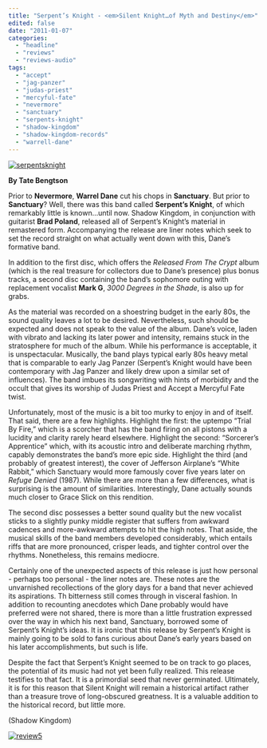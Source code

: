 ```yaml
---
title: "Serpent’s Knight - <em>Silent Knight…of Myth and Destiny</em>"
edited: false
date: "2011-01-07"
categories:
  - "headline"
  - "reviews"
  - "reviews-audio"
tags:
  - "accept"
  - "jag-panzer"
  - "judas-priest"
  - "mercyful-fate"
  - "nevermore"
  - "sanctuary"
  - "serpents-knight"
  - "shadow-kingdom"
  - "shadow-kingdom-records"
  - "warrell-dane"
---
```


[![](http://www.hellbound.ca/wp-content/uploads/2011/01/serpentsknight.jpg "serpentsknight")](http://www.hellbound.ca/wp-content/uploads/2011/01/serpentsknight.jpg)

**By Tate Bengtson**

Prior to **Nevermore**, **Warrel Dane** cut his chops in **Sanctuary**. But prior to **Sanctuary**? Well, there was this band called **Serpent’s Knight**, of which remarkably little is known…until now. Shadow Kingdom, in conjunction with guitarist **Brad Poland**, released all of Serpent’s Knight’s material in remastered form. Accompanying the release are liner notes which seek to set the record straight on what actually went down with this, Dane’s formative band.

In addition to the first disc, which offers the _Released From The Crypt_ album (which is the real treasure for collectors due to Dane’s presence) plus bonus tracks, a second disc containing the band’s sophomore outing with replacement vocalist **Mark G**, _3000 Degrees in the Shade_, is also up for grabs.

As the material was recorded on a shoestring budget in the early 80s, the sound quality leaves a lot to be desired. Nevertheless, such should be expected and does not speak to the value of the album. Dane’s voice, laden with vibrato and lacking its later power and intensity, remains stuck in the stratosphere for much of the album. While his performance is acceptable, it is unspectacular. Musically, the band plays typical early 80s heavy metal that is comparable to early Jag Panzer (Serpent’s Knight would have been contemporary with Jag Panzer and likely drew upon a similar set of influences). The band imbues its songwriting with hints of morbidity and the occult that gives its worship of Judas Priest and Accept a Mercyful Fate twist.

Unfortunately, most of the music is a bit too murky to enjoy in and of itself. That said, there are a few highlights. Highlight the first: the uptempo “Trial By Fire,” which is a scorcher that has the band firing on all pistons with a lucidity and clarity rarely heard elsewhere. Highlight the second: “Sorcerer’s Apprentice” which, with its acoustic intro and deliberate marching rhythm, capably demonstrates the band’s more epic side. Highlight the third (and probably of greatest interest), the cover of Jefferson Airplane’s “White Rabbit,” which Sanctuary would more famously cover five years later on _Refuge Denied_ (1987). While there are more than a few differences, what is surprising is the amount of similarities. Interestingly, Dane actually sounds much closer to Grace Slick on this rendition.

The second disc possesses a better sound quality but the new vocalist sticks to a slightly punky middle register that suffers from awkward cadences and more-awkward attempts to hit the high notes. That aside, the musical skills of the band members developed considerably, which entails riffs that are more pronounced, crisper leads, and tighter control over the rhythms. Nonetheless, this remains mediocre.

Certainly one of the unexpected aspects of this release is just how personal - perhaps too personal - the liner notes are. These notes are the unvarnished recollections of the glory days for a band that never achieved its aspirations. Th bitterness still comes through in visceral fashion. In addition to recounting anecdotes which Dane probably would have preferred were not shared, there is more than a little frustration expressed over the way in which his next band, Sanctuary, borrowed some of Serpent’s Knight’s ideas. It is ironic that this release by Serpent’s Knight is mainly going to be sold to fans curious about Dane’s early years based on his later accomplishments, but such is life.

Despite the fact that Serpent’s Knight seemed to be on track to go places, the potential of its music had not yet been fully realized. This release testifies to that fact. It is a primordial seed that never germinated. Ultimately, it is for this reason that Silent Knight will remain a historical artifact rather than a treasure trove of long-obscured greatness. It is a valuable addition to the historical record, but little more.

(Shadow Kingdom)

[![](http://www.hellbound.ca/wp-content/uploads/2009/08/review5.png "review5")](http://www.hellbound.ca/wp-content/uploads/2009/08/review5.png)
